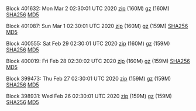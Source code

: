 Block 401632: Mon Mar  2 02:30:01 UTC 2020 [zip](https://files.01coin.io/mainnet/2020-03-02/bootstrap.dat.zip) (160M) [gz](https://files.01coin.io/mainnet/2020-03-02/bootstrap.dat.tar.gz) (160M) [SHA256](https://files.01coin.io/mainnet/2020-03-02/sha256.txt) [MD5](https://files.01coin.io/mainnet/2020-03-02/md5.txt)

Block 401087: Sun Mar  1 02:30:01 UTC 2020 [zip](https://files.01coin.io/mainnet/2020-03-01/bootstrap.dat.zip) (160M) [gz](https://files.01coin.io/mainnet/2020-03-01/bootstrap.dat.tar.gz) (159M) [SHA256](https://files.01coin.io/mainnet/2020-03-01/sha256.txt) [MD5](https://files.01coin.io/mainnet/2020-03-01/md5.txt)

Block 400555: Sat Feb 29 02:30:01 UTC 2020 [zip](https://files.01coin.io/mainnet/2020-02-29/bootstrap.dat.zip) (160M) [gz](https://files.01coin.io/mainnet/2020-02-29/bootstrap.dat.tar.gz) (159M) [SHA256](https://files.01coin.io/mainnet/2020-02-29/sha256.txt) [MD5](https://files.01coin.io/mainnet/2020-02-29/md5.txt)

Block 400019: Fri Feb 28 02:30:02 UTC 2020 [zip](https://files.01coin.io/mainnet/2020-02-28/bootstrap.dat.zip) (160M) [gz](https://files.01coin.io/mainnet/2020-02-28/bootstrap.dat.tar.gz) (159M) [SHA256](https://files.01coin.io/mainnet/2020-02-28/sha256.txt) [MD5](https://files.01coin.io/mainnet/2020-02-28/md5.txt)

Block 399473: Thu Feb 27 02:30:01 UTC 2020 [zip](https://files.01coin.io/mainnet/2020-02-27/bootstrap.dat.zip) (159M) [gz](https://files.01coin.io/mainnet/2020-02-27/bootstrap.dat.tar.gz) (159M) [SHA256](https://files.01coin.io/mainnet/2020-02-27/sha256.txt) [MD5](https://files.01coin.io/mainnet/2020-02-27/md5.txt)

Block 398931: Wed Feb 26 02:30:01 UTC 2020 [zip](https://files.01coin.io/mainnet/2020-02-26/bootstrap.dat.zip) (159M) [gz](https://files.01coin.io/mainnet/2020-02-26/bootstrap.dat.tar.gz) (159M) [SHA256](https://files.01coin.io/mainnet/2020-02-26/sha256.txt) [MD5](https://files.01coin.io/mainnet/2020-02-26/md5.txt)

